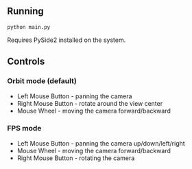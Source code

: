 ## Running
`python main.py`

Requires PySide2 installed on the system.

## Controls
### Orbit mode (default)
- Left Mouse Button - panning the camera
- Right Mouse Button - rotate around the view center
- Mouse Wheel - moving the camera forward/backward
### FPS mode
- Left Mouse Button - panning the camera up/down/left/right
- Mouse Wheel - moving the camera forward/backward
- Right Mouse Button - rotating the camera
